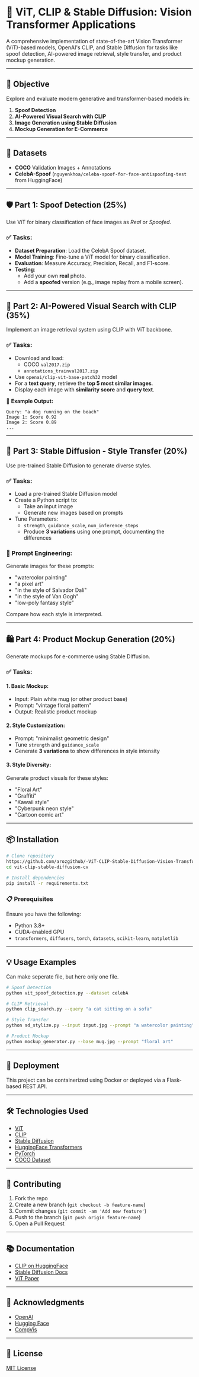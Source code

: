 # 🧠 ViT, CLIP & Stable Diffusion: Vision Transformer Applications

A comprehensive implementation of state-of-the-art Vision Transformer (ViT)-based models, OpenAI's CLIP, and Stable Diffusion for tasks like spoof detection, AI-powered image retrieval, style transfer, and product mockup generation.

---

## 🎯 Objective
Explore and evaluate modern generative and transformer-based models in:
1. **Spoof Detection**
2. **AI-Powered Visual Search with CLIP**
3. **Image Generation using Stable Diffusion**
4. **Mockup Generation for E-Commerce**

---

## 📂 Datasets
- **COCO** Validation Images + Annotations
- **CelebA-Spoof** (`nguyenkhoa/celeba-spoof-for-face-antispoofing-test` from HuggingFace)

---

## 🛡️ Part 1: Spoof Detection (25%)
Use ViT for binary classification of face images as *Real* or *Spoofed*.

### ✅ Tasks:
- **Dataset Preparation**: Load the CelebA Spoof dataset.
- **Model Training**: Fine-tune a ViT model for binary classification.
- **Evaluation**: Measure Accuracy, Precision, Recall, and F1-score.
- **Testing**:
  - Add your own **real** photo.
  - Add a **spoofed** version (e.g., image replay from a mobile screen).

---

## 🔎 Part 2: AI-Powered Visual Search with CLIP (35%)
Implement an image retrieval system using CLIP with ViT backbone.

### ✅ Tasks:
- Download and load:
  - COCO `val2017.zip`
  - `annotations_trainval2017.zip`
- Use `openai/clip-vit-base-patch32` model
- For a **text query**, retrieve the **top 5 most similar images**.
- Display each image with **similarity score** and **query text**.

📸 **Example Output:**
```
Query: "a dog running on the beach"
Image 1: Score 0.92
Image 2: Score 0.89
...
```

---

## 🎨 Part 3: Stable Diffusion - Style Transfer (20%)
Use pre-trained Stable Diffusion to generate diverse styles.

### ✅ Tasks:
- Load a pre-trained Stable Diffusion model
- Create a Python script to:
  - Take an input image
  - Generate new images based on prompts
- Tune Parameters:
  - `strength`, `guidance_scale`, `num_inference_steps`
  - Produce **3 variations** using one prompt, documenting the differences

### 🎯 Prompt Engineering:
Generate images for these prompts:
- "watercolor painting"
- "a pixel art"
- "in the style of Salvador Dalí"
- "in the style of Van Gogh"
- "low-poly fantasy style"

Compare how each style is interpreted.

---

## 🛍️ Part 4: Product Mockup Generation (20%)
Generate mockups for e-commerce using Stable Diffusion.

### ✅ Tasks:

#### 1. Basic Mockup:
- Input: Plain white mug (or other product base)
- Prompt: "vintage floral pattern"
- Output: Realistic product mockup

#### 2. Style Customization:
- Prompt: "minimalist geometric design"
- Tune `strength` and `guidance_scale`
- Generate **3 variations** to show differences in style intensity

#### 3. Style Diversity:
Generate product visuals for these styles:
- "Floral Art"
- "Graffiti"
- "Kawaii style"
- "Cyberpunk neon style"
- "Cartoon comic art"

---

## 📦 Installation
```bash
# Clone repository
https://github.com/arozgithub/-ViT-CLIP-Stable-Diffusion-Vision-Transformer-Applications.git
cd vit-clip-stable-diffusion-cv

# Install dependencies
pip install -r requirements.txt
```

### 📋 Prerequisites
Ensure you have the following:
- Python 3.8+
- CUDA-enabled GPU
- `transformers`, `diffusers`, `torch`, `datasets`, `scikit-learn`, `matplotlib`

---

## 💡 Usage Examples
Can make seperate file, but here only one file.
```bash
# Spoof Detection
python vit_spoof_detection.py --dataset celebA

# CLIP Retrieval
python clip_search.py --query "a cat sitting on a sofa"

# Style Transfer
python sd_stylize.py --input input.jpg --prompt "a watercolor painting"

# Product Mockup
python mockup_generator.py --base mug.jpg --prompt "floral art"
```

---

## 🚀 Deployment
This project can be containerized using Docker or deployed via a Flask-based REST API.

---

## 🛠️ Technologies Used
- [ViT](https://arxiv.org/abs/2010.11929)
- [CLIP](https://openai.com/research/clip)
- [Stable Diffusion](https://github.com/CompVis/stable-diffusion)
- [HuggingFace Transformers](https://huggingface.co/transformers)
- [PyTorch](https://pytorch.org/)
- [COCO Dataset](https://cocodataset.org/)

---

## 🤝 Contributing
1. Fork the repo
2. Create a new branch (`git checkout -b feature-name`)
3. Commit changes (`git commit -am 'Add new feature'`)
4. Push to the branch (`git push origin feature-name`)
5. Open a Pull Request

---

## 📚 Documentation
- [CLIP on HuggingFace](https://huggingface.co/openai/clip-vit-base-patch32)
- [Stable Diffusion Docs](https://huggingface.co/docs/diffusers)
- [ViT Paper](https://arxiv.org/abs/2010.11929)

---

## 🙌 Acknowledgments
- [OpenAI](https://openai.com/)
- [Hugging Face](https://huggingface.co/)
- [CompVis](https://github.com/CompVis)

---

## 📜 License
[MIT License](https://choosealicense.com/licenses/mit/)


